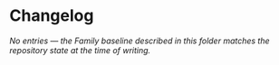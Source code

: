 # Changelog

_No entries — the Family baseline described in this folder matches the repository state at the time of writing._

